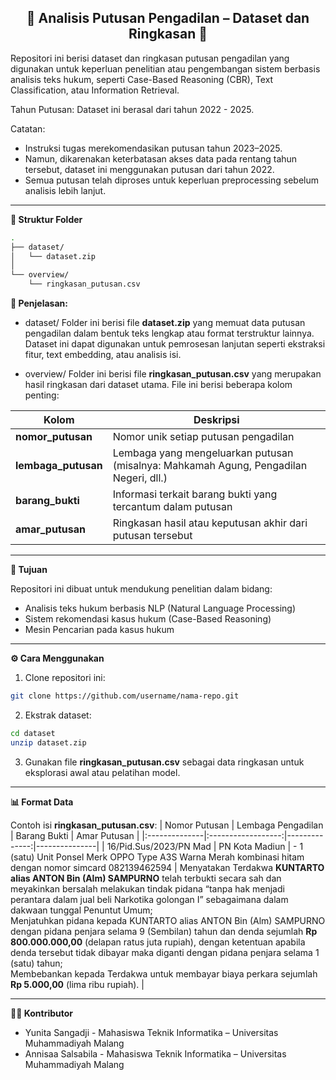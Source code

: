 <h2 align="center">📘 <b>Analisis Putusan Pengadilan – Dataset dan Ringkasan</b> 📘</h2>

Repositori ini berisi dataset dan ringkasan putusan pengadilan yang digunakan untuk keperluan penelitian atau pengembangan sistem berbasis analisis teks hukum, seperti Case-Based Reasoning (CBR), Text Classification, atau Information Retrieval.

Tahun Putusan:
Dataset ini berasal dari tahun 2022 - 2025.

Catatan:

- Instruksi tugas merekomendasikan putusan tahun 2023–2025.
- Namun, dikarenakan keterbatasan akses data pada rentang tahun tersebut, dataset ini menggunakan putusan dari tahun 2022.
- Semua putusan telah diproses untuk keperluan preprocessing sebelum analisis lebih lanjut.
---

**📂 Struktur Folder**
```bash
.
├── dataset/
│   └── dataset.zip
│
└── overview/
    └── ringkasan_putusan.csv
```
**🧾 Penjelasan:**

- dataset/
Folder ini berisi file **dataset.zip** yang memuat data putusan pengadilan dalam bentuk teks lengkap atau format terstruktur lainnya.
Dataset ini dapat digunakan untuk pemrosesan lanjutan seperti ekstraksi fitur, text embedding, atau analisis isi.

- overview/
Folder ini berisi file **ringkasan_putusan.csv** yang merupakan hasil ringkasan dari dataset utama.
File ini berisi beberapa kolom penting:

| Kolom           | Deskripsi |
|-----------------|------------|
| **nomor_putusan** | Nomor unik setiap putusan pengadilan |
| **lembaga_putusan** | Lembaga yang mengeluarkan putusan (misalnya: Mahkamah Agung, Pengadilan Negeri, dll.) |
| **barang_bukti** | Informasi terkait barang bukti yang tercantum dalam putusan |
| **amar_putusan** | Ringkasan hasil atau keputusan akhir dari putusan tersebut |

---

**🧠 Tujuan**

Repositori ini dibuat untuk mendukung penelitian dalam bidang:
- Analisis teks hukum berbasis NLP (Natural Language Processing)
- Sistem rekomendasi kasus hukum (Case-Based Reasoning)
- Mesin Pencarian pada kasus hukum

---

**⚙️ Cara Menggunakan**

1. Clone repositori ini:
```bash
git clone https://github.com/username/nama-repo.git
```
2. Ekstrak dataset:
```bash
cd dataset
unzip dataset.zip
```
3. Gunakan file **ringkasan_putusan.csv** sebagai data ringkasan untuk eksplorasi awal atau pelatihan model.

--- 

**📊 Format Data**

Contoh isi **ringkasan_putusan.csv**:
| Nomor Putusan | Lembaga Pengadilan | Barang Bukti | Amar Putusan |
|:--------------|:------------------:|--------------:|---------------|
| 16/Pid.Sus/2023/PN Mad | PN Kota Madiun | - 1 (satu) Unit Ponsel Merk OPPO Type A3S Warna Merah kombinasi hitam dengan nomor simcard 082139462594 | Menyatakan Terdakwa **KUNTARTO alias ANTON Bin (Alm) SAMPURNO** telah terbukti secara sah dan meyakinkan bersalah melakukan tindak pidana “tanpa hak menjadi perantara dalam jual beli Narkotika golongan I” sebagaimana dalam dakwaan tunggal Penuntut Umum;<br>Menjatuhkan pidana kepada KUNTARTO alias ANTON Bin (Alm) SAMPURNO dengan pidana penjara selama 9 (Sembilan) tahun dan denda sejumlah **Rp 800.000.000,00** (delapan ratus juta rupiah), dengan ketentuan apabila denda tersebut tidak dibayar maka diganti dengan pidana penjara selama 1 (satu) tahun;<br>Membebankan kepada Terdakwa untuk membayar biaya perkara sejumlah **Rp 5.000,00** (lima ribu rupiah). |

---

**👩‍💻 Kontributor**
- Yunita Sangadji - Mahasiswa Teknik Informatika – Universitas Muhammadiyah Malang
- Annisaa Salsabila - Mahasiswa Teknik Informatika – Universitas Muhammadiyah Malang
